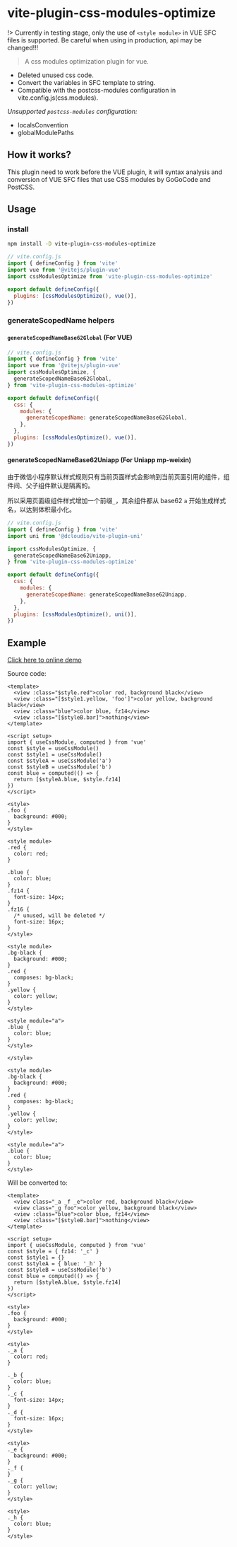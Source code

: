 # vite-plugin-css-modules-optimize

!> Currently in testing stage, only the use of `<style module>` in VUE SFC files is supported. Be careful when using in production, api may be changed!!!

> A css modules optimization plugin for vue.

- Deleted unused css code.
- Convert the variables in SFC template to string.
- Compatible with the postcss-modules configuration in vite.config.js(css.modules).

_Unsupported `postcss-modules` configuration:_

- localsConvention
- globalModulePaths

## How it works?

This plugin need to work before the VUE plugin, it will syntax analysis and conversion of VUE SFC files that use CSS modules by GoGoCode and PostCSS.

## Usage

### install

```bash
npm install -D vite-plugin-css-modules-optimize
```

```javascript
// vite.config.js
import { defineConfig } from 'vite'
import vue from '@vitejs/plugin-vue'
import cssModulesOptimize from 'vite-plugin-css-modules-optimize'

export default defineConfig({
  plugins: [cssModulesOptimize(), vue()],
})
```

### generateScopedName helpers

#### `generateScopedNameBase62Global` (For VUE)

```javascript
// vite.config.js
import { defineConfig } from 'vite'
import vue from '@vitejs/plugin-vue'
import cssModulesOptimize, {
  generateScopedNameBase62Global,
} from 'vite-plugin-css-modules-optimize'

export default defineConfig({
  css: {
    modules: {
      generateScopedName: generateScopedNameBase62Global,
    },
  },
  plugins: [cssModulesOptimize(), vue()],
})
```

#### generateScopedNameBase62Uniapp (For Uniapp mp-weixin)

由于微信小程序默认样式规则只有当前页面样式会影响到当前页面引用的组件，组件间、父子组件默认是隔离的。

所以采用页面级组件样式增加一个前缀`_`，其余组件都从 base62 `a` 开始生成样式名，以达到体积最小化。

```javascript
// vite.config.js
import { defineConfig } from 'vite'
import uni from '@dcloudio/vite-plugin-uni'

import cssModulesOptimize, {
  generateScopedNameBase62Uniapp,
} from 'vite-plugin-css-modules-optimize'

export default defineConfig({
  css: {
    modules: {
      generateScopedName: generateScopedNameBase62Uniapp,
    },
  },
  plugins: [cssModulesOptimize(), uni()],
})
```

## Example

[Click here to online demo](https://codesandbox.io/s/vite-css-modules-optimize-xguhbu?file=/src/App.vue)

Source code:

```vue
<template>
  <view :class="$style.red">color red, background black</view>
  <view :class="[$style1.yellow, 'foo']">color yellow, background black</view>
  <view :class="blue">color blue, fz14</view>
  <view :class="[$styleB.bar]">nothing</view>
</template>

<script setup>
import { useCssModule, computed } from 'vue'
const $style = useCssModule()
const $style1 = useCssModule()
const $styleA = useCssModule('a')
const $styleB = useCssModule('b')
const blue = computed(() => {
  return [$styleA.blue, $style.fz14]
})
</script>

<style>
.foo {
  background: #000;
}
</style>

<style module>
.red {
  color: red;
}

.blue {
  color: blue;
}
.fz14 {
  font-size: 14px;
}
.fz16 {
  /* unused, will be deleted */
  font-size: 16px;
}
</style>

<style module>
.bg-black {
  background: #000;
}
.red {
  composes: bg-black;
}
.yellow {
  color: yellow;
}
</style>

<style module="a">
.blue {
  color: blue;
}
</style>

</style>

<style module>
.bg-black {
  background: #000;
}
.red {
  composes: bg-black;
}
.yellow {
  color: yellow;
}
</style>

<style module="a">
.blue {
  color: blue;
}
</style>

```

Will be converted to:

```vue
<template>
  <view class="_a _f _e">color red, background black</view>
  <view class="_g foo">color yellow, background black</view>
  <view :class="blue">color blue, fz14</view>
  <view :class="[$styleB.bar]">nothing</view>
</template>

<script setup>
import { useCssModule, computed } from 'vue'
const $style = { fz14: '_c' }
const $style1 = {}
const $styleA = { blue: '_h' }
const $styleB = useCssModule('b')
const blue = computed(() => {
  return [$styleA.blue, $style.fz14]
})
</script>

<style>
.foo {
  background: #000;
}
</style>

<style>
._a {
  color: red;
}

._b {
  color: blue;
}
._c {
  font-size: 14px;
}
._d {
  font-size: 16px;
}
</style>

<style>
._e {
  background: #000;
}
._f {
}
._g {
  color: yellow;
}
</style>

<style>
._h {
  color: blue;
}
</style>
```
